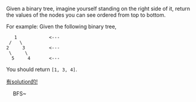 Given a binary tree, imagine yourself standing on the right side of it, return the values of the nodes you can see ordered from top to bottom.

For example:
Given the following binary tree,
```
   1            <---
 /   \
2     3         <---
 \     \
  5     4       <---
```
You should return `[1, 3, 4]`.

[有solution的!](https://leetcode.com/problems/binary-tree-right-side-view/solution/)

&emsp;
BFS~